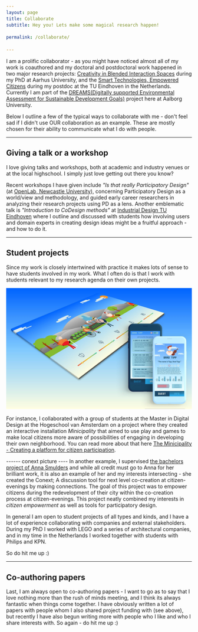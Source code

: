 ```yaml
---
layout: page
title: Collaborate
subtitle: Hey you! Lets make some magical research happen!

permalink: /collaborate/

---
```

I am a prolific collaborator - as you might have noticed almost all of my work is coauthored and my doctoral and postdoctoral work happened in two major research projects: [Creativity in Blended Interaction Spaces](https://cavi.au.dk/projects/cibis/) during my PhD at Aarhus University, and the [Smart Technologies, Empowered Citizens](https://stec.design) during my postdoc at the TU Eindhoven in the Netherlands. Currently I am part of the [DREAMS(Digitally supported Environmental  Assessment for Sustainable  Development Goals)](https://www.dreamsproject.dk) project here at Aalborg University.

Below I outline a few of the typical ways to collaborate with me - don't feel sad if I didn't use OUR collaboration as an example. These are mostly chosen for their ability to communicate what I do with people.

-----------
## Giving a talk or a workshop
I love giving talks and workshops, both at academic and industry venues or at the local highschool. I simply just love getting out there you know?

Recent workshops I have given include *"Is that really Participatory Design"* (at [OpenLab, Newcastle University](https://openlab.ncl.ac.uk/)), concerning Participatory Design as a world/view and methodology, and guided early career researchers in analyzing their research projects using PD as a lens. Another emblematic talk is *"Introduction to CoDesign methods"* at [Industrial Design TU Eindhoven](https://www.tue.nl/en/our-university/departments/industrial-design/) where I outline and discussed with students how involving users and domain experts in creating design ideas might be a fruitful approach - and how to do it.

-----------
## Student projects
Since my work is closely intertwined with practice it makes lots of sense to have students involved in my work. What I often do is that I work with students relevant to my research agenda on their own projects.

![alt text](/assets/img/mockup-bigscreen.jpg "Minicipality by Bambi Boland, Beatriz Ibeas, Genèviéve Korte, Ondrej Kocholaty, Amsterdam 2018")

For instance, I collaborated with a group of students at the Master in Digital Design at the Hogeschool van Amsterdam on a project where they created an interactive installation *Minicipality* that aimed to use play and games to make local citizens more aware of possibilities of engaging in developing their own neighborhood. You can read more about that here [The Minicipality - Creating a platform for citizen participation](https://www.masterdigitaldesign.com/case/game-the-minicipality).

------ conext picture ----
In another example, I supervised [the bachelors project of Anna Smulders](https://absmulders.wixsite.com/mijnsite-3/final-bachelor-project) and while all credit must go to Anna for her brilliant work, it is also an example of her and my interests intersecting - she created the Conext; A discussion tool for next level co-creation at citizen-evenings by making connections. The goal of this project was to empower citizens during the redevelopment of their city within the co-creation process at citizen-evenings. This project neatly combined my interests in *citizen empowerment* as well as tools for participatory design.  

In general I am open to student projects of all types and kinds, and I have a lot of experience collaborating with companies and external stakeholders. During my PhD I worked with LEGO and a series of architectural companies, and in my time in the Netherlands I worked together with students with Philips and KPN.

So do hit me up :)

------------
## Co-authoring papers
Last, I am always open to co-authoring papers - I want to go as to say that I love nothing more than the rush of minds meeting, and I think its always fantastic when things come together. I have obviously written a lot of papers with people whom I also shared project funding with (see above), but recently I have also begun writing more with people who I like and who I share interests with. So again - do hit me up :)
